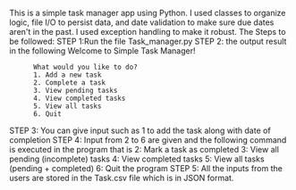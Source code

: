This is a simple task manager app using Python. I used classes to organize logic, file I/O to persist data, and date validation to make sure due dates aren't in the past. 
I used exception handling to make it robust. 
The Steps to be followed:
STEP 1:Run the file Task_manager.py
STEP 2: the output result in the following 
          Welcome to Simple Task Manager!
          
          What would you like to do?
          1. Add a new task
          2. Complete a task
          3. View pending tasks
          4. View completed tasks
          5. View all tasks
          6. Quit
STEP 3: You can give input such as 1 to add the task along with date of completion
STEP 4: Input from 2 to 6 are given and the following command is executed in the program that is
        2: Mark a task as completed
        3: View all pending (incomplete) tasks
        4: View completed tasks
        5: View all tasks (pending + completed)
        6: Quit the program
STEP 5: All the inputs from the users are stored in the Task.csv file which is in JSON format.
